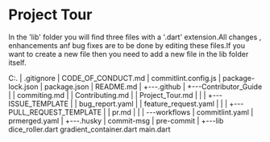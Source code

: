 # Project Tour

In the 'lib' folder you will find three files with a '.dart' extension.All changes , enhancements anf bug fixes are to be done by editing these files.If you want to create a new file then you need to add a new file in the lib folder itself.


C:.
|   .gitignore
|   CODE_OF_CONDUCT.md
|   commitlint.config.js
|   package-lock.json
|   package.json
|   README.md
|
+---.github
|   +---Contributor_Guide
|   |       commiting.md
|   |       Contributing.md
|   |       Project_Tour.md
|   |
|   +---ISSUE_TEMPLATE
|   |       bug_report.yaml
|   |       feature_request.yaml
|   |
|   +---PULL_REQUEST_TEMPLATE
|   |       pr.md
|   |
|   \---workflows
|           commitlint.yaml
|           prmerged.yaml
|
+---.husky
|       commit-msg
|       pre-commit
|
+---lib
        dice_roller.dart
        gradient_container.dart
        main.dart